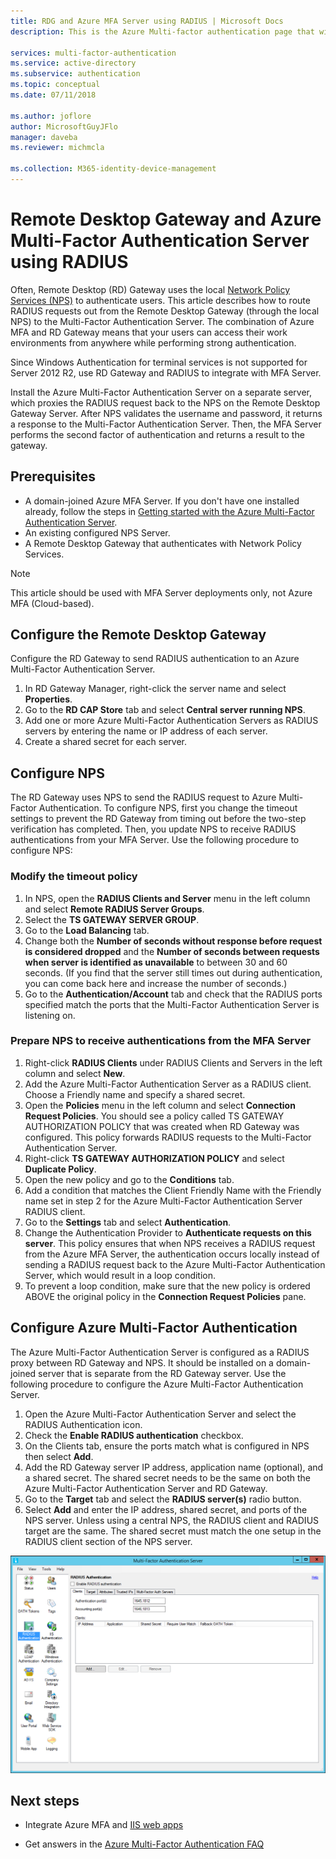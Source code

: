 ```yaml
---
title: RDG and Azure MFA Server using RADIUS | Microsoft Docs
description: This is the Azure Multi-factor authentication page that will assist in deploying Remote Desktop (RD) Gateway and Azure Multi-Factor Authentication Server using RADIUS.

services: multi-factor-authentication
ms.service: active-directory
ms.subservice: authentication
ms.topic: conceptual
ms.date: 07/11/2018

ms.author: joflore
author: MicrosoftGuyJFlo
manager: daveba
ms.reviewer: michmcla

ms.collection: M365-identity-device-management
---
```

# Remote Desktop Gateway and Azure Multi-Factor Authentication Server using RADIUS

Often, Remote Desktop (RD) Gateway uses the local [Network Policy Services (NPS)](https://docs.microsoft.com/windows-server/networking/core-network-guide/core-network-guide#BKMK_optionalfeatures) to authenticate users. This article describes how to route RADIUS requests out from the Remote Desktop Gateway (through the local NPS) to the Multi-Factor Authentication Server. The combination of Azure MFA and RD Gateway means that your users can access their work environments from anywhere while performing strong authentication. 

Since Windows Authentication for terminal services is not supported for Server 2012 R2, use RD Gateway and RADIUS to integrate with MFA Server. 

Install the Azure Multi-Factor Authentication Server on a separate server, which proxies the RADIUS request back to the NPS on the Remote Desktop Gateway Server. After NPS validates the username and password, it returns a response to the Multi-Factor Authentication Server. Then, the MFA Server performs the second factor of authentication and returns a result to the gateway.

## Prerequisites

- A domain-joined Azure MFA Server. If you don't have one installed already, follow the steps in [Getting started with the Azure Multi-Factor Authentication Server](howto-mfaserver-deploy.md).
- An existing configured NPS Server.
- A Remote Desktop Gateway that authenticates with Network Policy Services.

> [!NOTE]
> This article should be used with MFA Server deployments only, not Azure MFA (Cloud-based).

## Configure the Remote Desktop Gateway
Configure the RD Gateway to send RADIUS authentication to an Azure Multi-Factor Authentication Server. 

1. In RD Gateway Manager, right-click the server name and select **Properties**.
2. Go to the **RD CAP Store** tab and select **Central server running NPS**. 
3. Add one or more Azure Multi-Factor Authentication Servers as RADIUS servers by entering the name or IP address of each server. 
4. Create a shared secret for each server.

## Configure NPS
The RD Gateway uses NPS to send the RADIUS request to Azure Multi-Factor Authentication. To configure NPS, first you change the timeout settings to prevent the RD Gateway from timing out before the two-step verification has completed. Then, you update NPS to receive RADIUS authentications from your MFA Server. Use the following procedure to configure NPS:

### Modify the timeout policy

1. In NPS, open the **RADIUS Clients and Server** menu in the left column and select **Remote RADIUS Server Groups**. 
2. Select the **TS GATEWAY SERVER GROUP**. 
3. Go to the **Load Balancing** tab. 
4. Change both the **Number of seconds without response before request is considered dropped** and the **Number of seconds between requests when server is identified as unavailable** to between 30 and 60 seconds. (If you find that the server still times out during authentication, you can come back here and increase the number of seconds.)
5. Go to the **Authentication/Account** tab and check that the RADIUS ports specified match the ports that the Multi-Factor Authentication Server is listening on.

### Prepare NPS to receive authentications from the MFA Server

1. Right-click **RADIUS Clients** under RADIUS Clients and Servers in the left column and select **New**.
2. Add the Azure Multi-Factor Authentication Server as a RADIUS client. Choose a Friendly name and specify a shared secret.
3. Open the **Policies** menu in the left column and select **Connection Request Policies**. You should see a policy called TS GATEWAY AUTHORIZATION POLICY that was created when RD Gateway was configured. This policy forwards RADIUS requests to the Multi-Factor Authentication Server.
4. Right-click **TS GATEWAY AUTHORIZATION POLICY** and select **Duplicate Policy**. 
5. Open the new policy and go to the **Conditions** tab.
6. Add a condition that matches the Client Friendly Name with the Friendly name set in step 2 for the Azure Multi-Factor Authentication Server RADIUS client. 
7. Go to the **Settings** tab and select **Authentication**.
8. Change the Authentication Provider to **Authenticate requests on this server**. This policy ensures that when NPS receives a RADIUS request from the Azure MFA Server, the authentication occurs locally instead of sending a RADIUS request back to the Azure Multi-Factor Authentication Server, which would result in a loop condition. 
9. To prevent a loop condition, make sure that the new policy is ordered ABOVE the original policy in the **Connection Request Policies** pane.

## Configure Azure Multi-Factor Authentication

The Azure Multi-Factor Authentication Server is configured as a RADIUS proxy between RD Gateway and NPS.  It should be installed on a domain-joined server that is separate from the RD Gateway server. Use the following procedure to configure the Azure Multi-Factor Authentication Server.

1. Open the Azure Multi-Factor Authentication Server and select the RADIUS Authentication icon. 
2. Check the **Enable RADIUS authentication** checkbox.
3. On the Clients tab, ensure the ports match what is configured in NPS then select **Add**.
4. Add the RD Gateway server IP address, application name (optional), and a shared secret. The shared secret needs to be the same on both the Azure Multi-Factor Authentication Server and RD Gateway.
3. Go to the **Target** tab and select the **RADIUS server(s)** radio button.
4. Select **Add** and enter the IP address, shared secret, and ports of the NPS server. Unless using a central NPS, the RADIUS client and RADIUS target are the same. The shared secret must match the one setup in the RADIUS client section of the NPS server.

![Radius Authentication](./media/howto-mfaserver-nps-rdg/radius.png)

## Next steps

- Integrate Azure MFA and [IIS web apps](howto-mfaserver-iis.md)

- Get answers in the [Azure Multi-Factor Authentication FAQ](multi-factor-authentication-faq.md)
